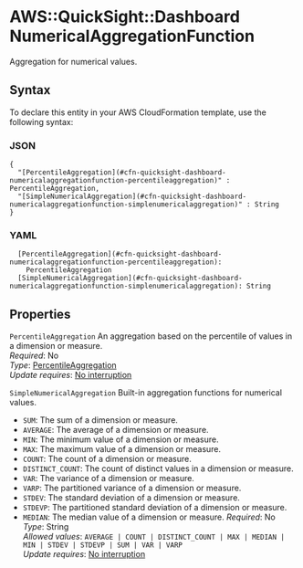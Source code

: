 # AWS::QuickSight::Dashboard NumericalAggregationFunction<a name="aws-properties-quicksight-dashboard-numericalaggregationfunction"></a>

Aggregation for numerical values\.

## Syntax<a name="aws-properties-quicksight-dashboard-numericalaggregationfunction-syntax"></a>

To declare this entity in your AWS CloudFormation template, use the following syntax:

### JSON<a name="aws-properties-quicksight-dashboard-numericalaggregationfunction-syntax.json"></a>

```
{
  "[PercentileAggregation](#cfn-quicksight-dashboard-numericalaggregationfunction-percentileaggregation)" : PercentileAggregation,
  "[SimpleNumericalAggregation](#cfn-quicksight-dashboard-numericalaggregationfunction-simplenumericalaggregation)" : String
}
```

### YAML<a name="aws-properties-quicksight-dashboard-numericalaggregationfunction-syntax.yaml"></a>

```
  [PercentileAggregation](#cfn-quicksight-dashboard-numericalaggregationfunction-percentileaggregation):
    PercentileAggregation
  [SimpleNumericalAggregation](#cfn-quicksight-dashboard-numericalaggregationfunction-simplenumericalaggregation): String
```

## Properties<a name="aws-properties-quicksight-dashboard-numericalaggregationfunction-properties"></a>

`PercentileAggregation` <a name="cfn-quicksight-dashboard-numericalaggregationfunction-percentileaggregation"></a>
An aggregation based on the percentile of values in a dimension or measure\.  
_Required_: No  
_Type_: [PercentileAggregation](aws-properties-quicksight-dashboard-percentileaggregation.md)  
_Update requires_: [No interruption](https://docs.aws.amazon.com/AWSCloudFormation/latest/UserGuide/using-cfn-updating-stacks-update-behaviors.html#update-no-interrupt)

`SimpleNumericalAggregation` <a name="cfn-quicksight-dashboard-numericalaggregationfunction-simplenumericalaggregation"></a>
Built\-in aggregation functions for numerical values\.

- `SUM`: The sum of a dimension or measure\.
- `AVERAGE`: The average of a dimension or measure\.
- `MIN`: The minimum value of a dimension or measure\.
- `MAX`: The maximum value of a dimension or measure\.
- `COUNT`: The count of a dimension or measure\.
- `DISTINCT_COUNT`: The count of distinct values in a dimension or measure\.
- `VAR`: The variance of a dimension or measure\.
- `VARP`: The partitioned variance of a dimension or measure\.
- `STDEV`: The standard deviation of a dimension or measure\.
- `STDEVP`: The partitioned standard deviation of a dimension or measure\.
- `MEDIAN`: The median value of a dimension or measure\.
  _Required_: No  
  _Type_: String  
  _Allowed values_: `AVERAGE | COUNT | DISTINCT_COUNT | MAX | MEDIAN | MIN | STDEV | STDEVP | SUM | VAR | VARP`  
  _Update requires_: [No interruption](https://docs.aws.amazon.com/AWSCloudFormation/latest/UserGuide/using-cfn-updating-stacks-update-behaviors.html#update-no-interrupt)
